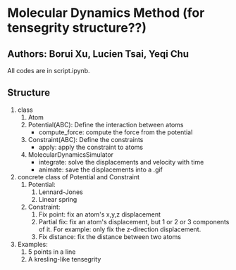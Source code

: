 # Molecular Dynamics Method (for tensegrity structure??)
## Authors: Borui Xu, Lucien Tsai, Yeqi Chu

All codes are in script.ipynb.

## Structure
1. class
    1. Atom
    2. Potential(ABC): Define the interaction between atoms
        - compute_force: compute the force from the potential
    3. Constraint(ABC): Define the constraints
        - apply: apply the constraint to atoms
    4. MolecularDynamicsSimulator
        - integrate: solve the displacements and velocity with time
        - animate: save the displacements into a .gif
2. concrete class of Potential and Constraint
    1. Potential:
        1. Lennard-Jones
        2. Linear spring
    2. Constraint:
        1. Fix point: fix an atom's x,y,z displacement
        2. Partial fix: fix an atom's displacement, but 1 or 2 or 3 components of it. For example: only fix the z-direction displacement.
        3. Fix distance: fix the distance between two atoms
3. Examples:
    1. 5 points in a line
    2. A kresling-like tensegrity


